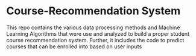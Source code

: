 # Course-Recommendation System 

This repo contains the various data processing methods and Machine Learning Algorithms that were use and analyzed to build a proper student course recommendation system.
Further, it includes the code to predict courses that can be enrolled into based on user inputs
